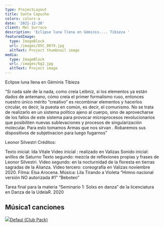 ```yaml
---
type: ProjectLayout
title: Santa Capucha
colors: colors-a
date: '2021-12-20'
client: Mel Surraco
description: 'Eclipse luna llena en Géminis.... Tibieza '
featuredImage:
  type: ImageBlock
  url: /images/DSC_0679.jpg
  altText: Project thumbnail image
media:
  type: ImageBlock
  url: /images/bg2.jpg
  altText: Project image
---
```

Eclipse luna llena en Géminis 
Tibieza 

“Si nada sale de la nada, como creía Leibniz, si los elementos ya están dados de antemano, cómo creía el primer formalismo ruso, entonces nuestro único mérito “creativo” es recombinar elementos y hacerlos circular, es decir, la puesta en común, es decir, el comunismo. 
No se trata de realizarlo en un sistema político ajeno al cuerpo, sino de aprovecharse de los fallos de este sistema para provocar microprocesos revolucionarios que posibiliten nuevas sublevaciones y procesos de singularización molecular. 
Para esto tomamos Armas que nos sirvan . Robaremos sus dispositivos de subjetivacion para luego fugarnos”

Leonor Silvestri 
Créditos: 

Texto inicial: Ida Vitale
Video inicial : realizado en Valizas 
Sonido inicial: anillos de Saturno 
Texto segundo: mezcla de reflexiones propias y frases de Leonor Silvestri. 
Video segundo: en la nocturnidad de la floresta en tierras sagradas de la Alianza. 
Video tercero: coreografía en Valizas noviembre 2020. Filma: Elsa Arocena. 
Música: Lila Tirando a Violeta 
“Himno nacional versión NO autorizada #1”
“Beboteo”

Tarea final para la materia “Seminario 1: Solxs en danza” de la licenciatura en Danza de la UdelaR. 2020

## Música1 canciones

[![](https://lh3.googleusercontent.com/eKqxpT8oApJYvmw7kscegnoDQntVl67DZFwOYDXKoX0lzQ3JEsO52F6Kig0o-3lvR3KhodtLBUCKWRqR)Defaul (Club Pack)](https://www.youtube.com/watch?v=32yMhj3u78c)

